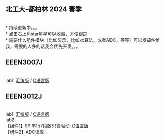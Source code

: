 ## 北工大-都柏林 2024 春季

<br> * 持续更新中。。。
<br> * 点击右上角star星星可以收藏，方便跟踪
<br> * 需要什么组件模块（比如显示，比如xx算法，或者ADC，等等）可以发邮件给我，需要的人多的话我会优先开发。。。

## EEEN3007J
<br> lab1: [汇编版](./C8051F/Lab1/key2led_asm.asm) / [C语言版](./C8051F/Lab1/key2led_c.c)

## EEEN3012J
<br> lab1: [汇编版](./C8051F/Lab1/key2led_asm.asm) / [C语言版](./C8051F/Lab1/key2led_c.c)
<br> lab2: 
    <br>【组件1】SPI串行7段数码管驱动: [C语言版](./C8051F/Serial7Seg/SPI_7Seg.c)
    <br>【组件2】ADC读取：
